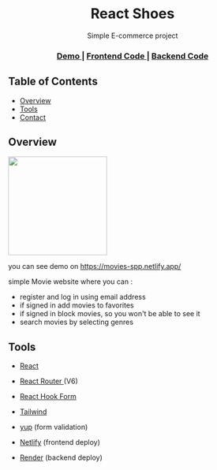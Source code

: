 <!-- -   <a href="https://github.com/GiorgiVartanov/movies-backend">backend of this app</a>
-   <a href="https://movies-spp.netlify.app/">website</a> (first request to backend will take 30 seconds because I am using free tier of <a href="https://render.com/">render</a> to host backend) -->

<h1 align="center">React Shoes</h1>

<div align="center">
    Simple E-commerce project
</div>

<div align="center">
  <h3>
    <a href="https://movies-spp.netlify.app/">
      Demo
    </a>
    <span> | </span>
    <a href="https://github.com/GiorgiVartanov/movies-frontend">
      Frontend Code
    </a>
    <span> | </span>
    <a href="https://github.com/GiorgiVartanov/movies-backend">
      Backend Code
    </a>
  </h3>
</div>

## Table of Contents

- [Overview](#overview)
- [Tools](#tools)
- [Contact](#contact)

## Overview

<a align="center" href="https://movies-spp.netlify.app/" >
    <img src="https://i.ibb.co/3Y27bTH/Reach-Shoes.png" height="200">
</a>

you can see demo on https://movies-spp.netlify.app/

simple Movie website where you can :

- register and log in using email address
- if signed in add movies to favorites
- if signed in block movies, so you won't be able to see it
- search movies by selecting genres

## Tools

- <a href="https://react.dev"> React </a>
- <a href="https://reactrouter.com"> React Router </a> (V6)
- <a href="https://react-hook-form.com"> React Hook Form </a>
- <a href="https://tailwindcss.com"> Tailwind </a>
- <a href="https://www.npmjs.com/package/yup">yup</a> (form validation)

- <a href="https://www.netlify.com">Netlify</a> (frontend deploy)
- <a href="https://render.com">Render</a> (backend deploy)
